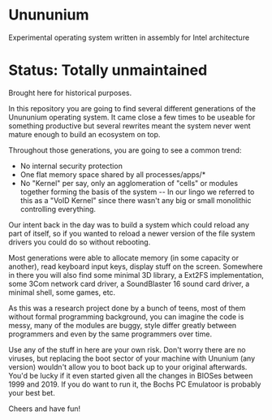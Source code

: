 # Unununium
Experimental operating system written in assembly for Intel architecture

# Status: Totally unmaintained
Brought here for historical purposes.

In this repository you are going to find several different generations of the Unununium operating system.  It came close a few times to be useable for something productive but several rewrites meant the system never went mature enough to build an ecosystem on top.

Throughout those generations, you are going to see a common trend:
- No internal security protection
- One flat memory space shared by all processes/apps/*
- No "Kernel" per say, only an agglomeration of "cells" or modules together forming the basis of the system -- In our lingo we referred to this as a "VoID Kernel" since there wasn't any big or small monolithic controlling everything.

Our intent back in the day was to build a system which could reload any part of itself, so if you wanted to reload a newer version of the file system drivers you could do so without rebooting.

Most generations were able to allocate memory (in some capacity or another), read keyboard input keys, display stuff on the screen.  Somewhere in there you will also find some minimal 3D library, a Ext2FS implementation, some 3Com network card driver, a SoundBlaster 16 sound card driver, a minimal shell, some games, etc.

As this was a research project done by a bunch of teens, most of them without formal programming background, you can imagine the code is messy, many of the modules are buggy, style differ greatly between programmers and even by the same programmers over time.

Use any of the stuff in here are your own risk.  Don't worry there are no viruses, but replacing the boot sector of your machine with Ununium (any version) wouldn't allow you to boot back up to your original afterwards.  You'd be lucky if it even started given all the changes in BIOSes between 1999 and 2019.  If you do want to run it, the Bochs PC Emulatoor is probably your best bet.

Cheers and have fun!
